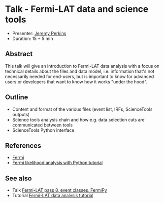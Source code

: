 # Talk - Fermi-LAT data and science tools

* Presenter: [Jeremy Perkins](https://github.com/kialio/)
* Duration: 15 + 5 min

## Abstract

This talk will give an introduction to Fermi-LAT data analysis with a focus on
technical details about the files and data model, i.e. information that's not
necessarily needed for end-users, but is important to know for advanced users or
developers that want to know how it works "under the hood".

## Outline

* Content and format of the various files (event list, IRFs, ScienceTools outputs)
* Science tools analysis chain and how e.g. data selection cuts are communicated between tools
* ScienceTools Python interface

## References

* [Fermi](http://fermi.gsfc.nasa.gov/)
* [Fermi likelihood analysis with Python tutorial](http://fermi.gsfc.nasa.gov/ssc/data/analysis/scitools/python_tutorial.html)

## See also

* Talk [Fermi-LAT pass 8, event classes, FermiPy](https://github.com/gammapy/PyGamma15/tree/gh-pages/talks/fermi2)
* Tutorial [Fermi-LAT data analysis tutorial](https://github.com/gammapy/PyGamma15/tree/gh-pages/tutorials/fermi)
